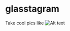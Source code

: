 glasstagram
===========

Take cool pics like ![Alt text](https://pbs.twimg.com/media/BZibk61CQAAS55I.png:large)
